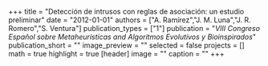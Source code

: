 +++
title = "Detección de intrusos con reglas de asociación: un estudio preliminar"
date = "2012-01-01"
authors = ["A. Ramírez","J. M. Luna","J. R. Romero","S. Ventura"]
publication_types = ["1"]
publication = "_VIII Congreso Español sobre Metaheurísticas and Algoritmos Evolutivos y Bioinspirados_"
publication_short = ""
image_preview = ""
selected = false
projects = []
math = true
highlight = true
[header]
image = ""
caption = ""
+++

